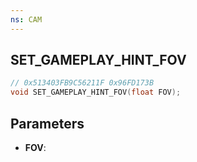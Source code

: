 ```yaml
---
ns: CAM
---
```

## SET_GAMEPLAY_HINT_FOV

```c
// 0x513403FB9C56211F 0x96FD173B
void SET_GAMEPLAY_HINT_FOV(float FOV);
```


## Parameters
* **FOV**: 

